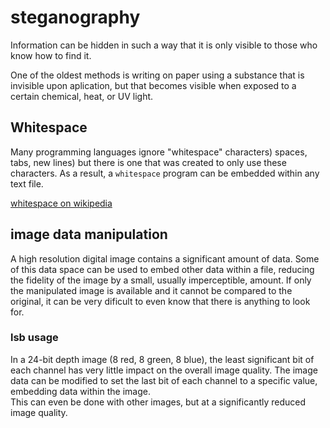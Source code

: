 # steganography
Information can be hidden in such a way that it is only visible to those who
know how to find it.

One of the oldest methods is writing on paper using a substance that is
invisible upon aplication, but that becomes visible when exposed to a certain
chemical, heat, or UV light.

## Whitespace
Many programming languages ignore "whitespace" characters) spaces, tabs,
new lines) but there is one that was created to only use these characters. As a
result, a `whitespace` program can be embedded within any text file.

[whitespace on wikipedia][]

## image data manipulation
A high resolution digital image contains a significant amount of data. Some of
this data space can be used to embed other data within a file, reducing the
fidelity of the image by a small, usually imperceptible, amount. If only the
manipulated image is available and it cannot be compared to the original, it
can be very dificult to even know that there is anything to look for.

### lsb usage
In a 24-bit depth image (8 red, 8 green, 8 blue), the least significant bit of
each channel has very little impact on the overall image quality. The image
data can be modified to set the last bit of each channel to a specific value,
embedding data within the image.  
This can even be done with other images, but at a significantly reduced image
quality.

[whitespace on wikipedia]: <https://en.wikipedia.org/wiki/Whitespace_(programming_language)>
